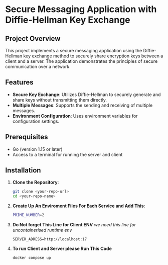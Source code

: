 # Secure Messaging Application with Diffie-Hellman Key Exchange

## Project Overview

This project implements a secure messaging application using the Diffie-Hellman key exchange method to securely share encryption keys between a client and a server. The application demonstrates the principles of secure communication over a network.

## Features

- **Secure Key Exchange**: Utilizes Diffie-Hellman to securely generate and share keys without transmitting them directly.
- **Multiple Messages**: Supports the sending and receiving of multiple messages.
- **Environment Configuration**: Uses environment variables for configuration settings.

## Prerequisites

- Go (version 1.15 or later)
- Access to a terminal for running the server and client

## Installation

1. **Clone the Repository**:
   ```bash
   git clone <your-repo-url>
   cd <your-repo-name>
    ```
2. **Create Up An Enviroment Files For Each Service and Add This**:
    ```Bash
    PRIME_NUMBER=2
    ```
3. **Do Not forget This Line for Client ENV**
     *we need this line for uncontainerised runtime env*
    ```
    SERVER_ADRESS=http://localhost:17
    ```
3. **To run Client and Server please Run This Code**
    ```Bash
    docker compose up
    ```